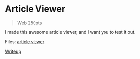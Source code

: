 # Article Viewer

> Web 250pts

I made this awesome article viewer, and I want you to test it out.

Files: [article viewer](./src/article_viewer/)

[Writeup](./writeup.md)
